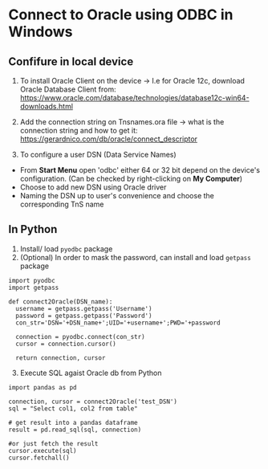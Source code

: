 # Connect to Oracle using ODBC in Windows

## Confifure in local device
1. To install Oracle Client on the device 
  -> I.e for Oracle 12c, download Oracle Database Client from: https://www.oracle.com/database/technologies/database12c-win64-downloads.html
  
2. Add the connection string on Tnsnames.ora file
  -> what is the connection string and how to get it: https://gerardnico.com/db/oracle/connect_descriptor
3. To configure a user DSN (Data Service Names)

* From **Start Menu** open 'odbc' either 64 or 32 bit depend on the device's configuration. (Can be checked by right-clicking on **My Computer**)
* Choose to add new DSN using Oracle driver
* Naming the DSN up to user's convenience and choose the corresponding TnS name

## In Python

1. Install/ load ```pyodbc``` package
2. (Optional) In order to mask the password, can install and load ```getpass``` package

```{python code}
import pyodbc
import getpass

def connect2Oracle(DSN_name):
  username = getpass.getpass('Username')
  password = getpass.getpass('Password')
  con_str='DSN='+DSN_name+';UID='+username+';PWD='+password
  
  connection = pyodbc.connect(con_str)
  cursor = connection.cursor()
  
  return connection, cursor
```

3. Execute SQL agaist Oracle db from Python

```
import pandas as pd

connection, cursor = connect2Oracle('test_DSN')
sql = "Select col1, col2 from table"

# get result into a pandas dataframe 
result = pd.read_sql(sql, connection)

#or just fetch the result
cursor.execute(sql)
cursor.fetchall()

```
